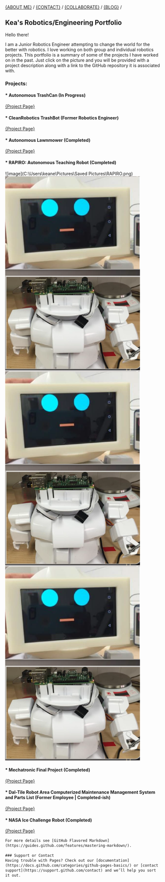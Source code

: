 
[{ABOUT ME}](https://kfrancis01.github.io/Portfolio_KeaFrancis.github.io/About) / 
[{CONTACT}](https://kfrancis01.github.io/Portfolio_KeaFrancis.github.io/Contact) / 
[{COLLABORATE}](keamfrancis96@gmail.com) / 
[{BLOG}]() / 

## Kea's Robotics/Engineering Portfolio

<p> Hello there! <p>
<p> I am a Junior Robotics Engineer attempting to change the world for the better with robotics. 
I love working on both group and individual robotics projects. This portfolio is a summary of some of the projects I have worked on in the past. 
Just click on the picture and you will be provided with a project description along with a link to the GitHub repository it is associated with. <p>


### Projects: <br/>
 #### * Autonomous TrashCan (In Progress) <br />
[{Project Page}](https://kfrancis01.github.io/Portfolio_KeaFrancis.github.io/Autonomous_TrashCan) <br/>
 #### * CleanRobotics TrashBot (Former Robotics Engineer) <br/>
[{Project Page}](https://kfrancis01.github.io/Portfolio_KeaFrancis.github.io/CleanRobotics) <br/>
 #### * Autonomous Lawnmower (Completed) <br/>
[{Project Page}]() <br/>
 #### * RAPIRO: Autonomous Teaching Robot (Completed) <br/>
![image](C:\Users\keane\Pictures\Saved Pictures\RAPIRO.png) <br/>
![image1](RAPIRO.png)
![image2](/RAPIRO.png)
![](/RAPIRO.png)
 #### * Mechatronic Final Project (Completed) <br/>
[{Project Page}]() <br/>
 #### * Dal-Tile Robot Area Computerized Maintenance Management System and Parts List (Former Employee | Completed-ish) <br/>
[{Project Page}](https://kfrancis01.github.io/Portfolio_KeaFrancis.github.io/CMMS)
 #### * NASA Ice Challenge Robot (Completed) <br/>
[{Project Page}]() <br/>


```
For more details see [GitHub Flavored Markdown](https://guides.github.com/features/mastering-markdown/).

### Support or Contact
Having trouble with Pages? Check out our [documentation](https://docs.github.com/categories/github-pages-basics/) or [contact support](https://support.github.com/contact) and we’ll help you sort it out.
